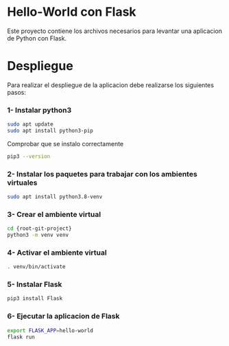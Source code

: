 # Hello-World con Flask
Este proyecto contiene los archivos necesarios para levantar una aplicacion de Python con Flask.

# Despliegue 
Para realizar el despliegue de la aplicacion debe realizarse los siguientes pasos:

### 1- Instalar python3
```bash
sudo apt update
sudo apt install python3-pip
```
Comprobar que se instalo correctamente 
```bash 
pip3 --version
```
### 2- Instalar los paquetes para trabajar con los ambientes virtuales
```bash
sudo apt install python3.8-venv
```

### 3- Crear el ambiente virtual 
```bash
cd {root-git-project}
python3 -m venv venv
```
### 4- Activar el ambiente virtual
```bash
. venv/bin/activate
```

### 5- Instalar Flask 
```bash
pip3 install Flask
```

###  6- Ejecutar la aplicacion de Flask
```bash
export FLASK_APP=hello-world
flask run
```